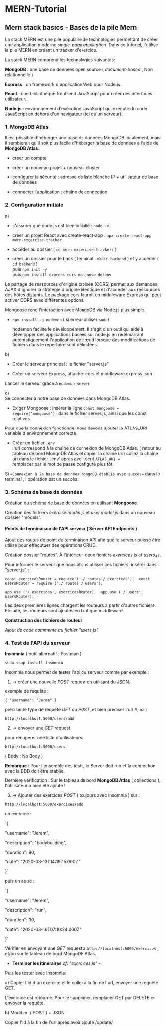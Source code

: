 # MERN-Tutorial

## Mern stack basics - Bases de la pile Mern 

La stack MERN est une pile populaire de technologies permettant de créer une application moderne *single-page application*. Dans ce tutoriel, j'utilise la pile MERN en créant un tracker d'exercice.  

La stack MERN comprend les technologies suivantes:  

**MongoDB** : une base de données open source ( *document-based* , Non relationnelle )  

**Express** : un framework d'application Web pour Node.js.  

**React** : une bibliothèque front-end JavaScript pour créer des interfaces utilisateur.  

**Node.js** : environnement d'exécution JavaScript qui exécute du code JavaScript en dehors d'un navigateur (tel qu'un serveur).  


### 1. MongoDB Atlas

Il est possible d'héberger une base de données MongoDB localement, 
mais il semblerait qu'il soit plus facile d'héberger la base de données à l'aide de **MongoDB Atlas**.

- créer un compte  

- créer un nouveau projet + nouveau cluster  

- configurer la sécurité : adresse de liste blanche IP + utilisateur de base de données  

- connecter l'application : chaîne de connection  
  

### 2. Configuration initiale

a)  
- s'assurer que node.js est bien installé : `node -v`  

- créer un projet React avec create-react-app : `npx create-react-app mern-excercise-tracker`

- accéder au dossier ( `cd mern-excercise-tracker/` ) 

- créer un dossier pour le back ( terminal : `mkdir backend` ) et y accéder ( `cd backend` )   
puis `npm init -y`  
puis `npm install express cors mongoose dotenv`
  
Le partage de ressources d'origine croisée (CORS) permet aux demandes AJAX d'ignorer la stratégie d'origine identique et d'accéder aux ressources des hôtes distants. Le package cors fournit un middleware Express qui peut activer CORS avec différentes options. 

Mongoose rend l'interaction avec MongoDB via Node.js plus simple.  

- `npm install -g nodemon`  ( si erreur utiliser `sudo`)
  
  nodemon facilite le développement. Il s'agit d'un outil qui aide à développer des applications basées sur node.js en redémarrant automatiquement l'application de nœud lorsque des modifications de fichiers dans le répertoire sont détectées.  
    
      
b)  
- Créer le serveur principal : le fichier "server.js"  

- Créer un serveur Express, attacher cors et middleware express.json  
  
Lancer le serveur grâce à `nodemon server`  
    
c)  
Se connecter à notre base de données dans MongoDB Atlas.  
- Exiger Mongoose : insérer la ligne `const mongoose = require(‘mongoose’);` dans le fichier server.js, ainsi que les const relatives   
  
Pour que la connexion fonctionne, nous devons ajouter la ATLAS_URI variable d'environnement correcte.  
   
- Créer un fichier `.env`  
l'uri correspond à la chaîne de connexion de MongoDB Atlas. ( retour au tableau de bord MongoDB Atlas et copier la chaîne uri)
collez la chaîne uri dans le fichier ‘.env‘ après avoir écrit `ATLAS_URI =`  
remplacer <password> par le mot de passe configuré plus tôt.  
  
Si `«Connexion à la base de données MongoDB établie avec succès»` dans le terminal , l'opération est un succès.
  

### 3. Schéma de base de données  

Création du schéma de base de données en utilisant **Mongoose**.  

Création des fichiers *exercise.model.js* et *user.model.js* dans un nouveau dossier "models".  

#### Points de terminaison de l'API serveur ( Server API Endpoints )

Ajout des routes de point de terminaison API afin que le serveur puisse être utilisé pour effecutuer des opérations CRUD.  

Création dossier "routes". À l'intérieur, deux fichiers *exercices.js* et *users.js*.  

Pour informer le serveur que nous allons utiliser ces fichiers,  insérer dans "server.js" :  

`const exercicesRouter = require ('./ routes / exercices'); 
const usersRouter = require ('./ routes / users');`  

`app.use ('/ exercices', exercicesRouter); 
app.use ('/ users', usersRouter);`  

Les deux premières lignes chargent les routeurs à partir d'autres fichiers. Ensuite, les routeurs sont ajoutés en tant que middleware.

**Construction des fichiers de routeur**  

*Ajout de code commenté au fichier "users.js"*


### 4. Test de l'API du serveur

**Insomnia** ( outil alternatif : Postman )  

`sudo snap install insomnia`  

Insomnia nous permet de tester l'api du serveur comme par exemple :  

1) -> créer une nouvelle *POST* request en utilisant du JSON.  

exemple de requête :  

`{
 "username": "Jerem"
}`  

préciser le type de requếte *GET* ou *POST*, et bien préciser l'url /!\, ici :  

`http://localhost:5000/users/add`  


2) -> envoyer une *GET* request  

pour récupérer une liste d'utilisateurs:  

`http://localhost:5000/users`

( Body : No Body )  

**Remarque** : Pour l'ensemble des tests, le Server doit run et la connection avec la BDD doit être établie.  

Dernière vérification : Sur le tableau de bord **MongoDB Atlas** ( collections ), l'utilisateur a bien été ajouté !  

3) -> Ajouter des exercices *POST* ( toujours avec Insomnia ) sur :  

`http://localhost:5000/exercices/add`  

un exercice :  

`{  

"username": "Jerem",  

"description": "bodybuilding",  

"duration": 90,  

"date": "2020-03-13T14:19:15.000Z"  

}`  

puis un autre :  

`{  

 "username": "Jerem",  

 "description": "run",  

 "duration": 30,  

 "date": "2020-03-16T07:10:24.000Z"  
 
}` 

Vérifier en envoyant une *GET* request à `http://localhost:5000/exercices` , et/ou sur le tableau de bord MongoDB Atlas.  

- **Terminer les itinéraires** *cf: "exercices.js"* -  

Puis les tester avec Insomnia:  

a) Copier l'id d'un exercice et le coller à la fin de l'url, envoyer une requête GET.  

L'exercice est retourné. Pour le supprimer, remplacer GET par DELETE er envoyer la requête.  

b) Modifier. ( POST ) + JSON  

Copier l'id à la fin de l'url après avoir ajouté /update/  







